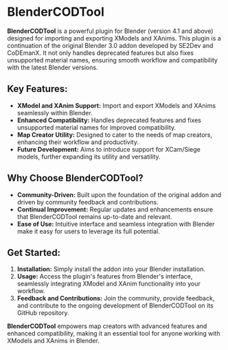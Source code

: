 # BlenderCODTool

**BlenderCODTool** is a powerful plugin for Blender (version 4.1 and above) designed for importing and exporting XModels and XAnims. This plugin is a continuation of the original Blender 3.0 addon developed by SE2Dev and CoDEmanX. It not only handles deprecated features but also fixes unsupported material names, ensuring smooth workflow and compatibility with the latest Blender versions.

## Key Features:

- **XModel and XAnim Support:** Import and export XModels and XAnims seamlessly within Blender.
- **Enhanced Compatibility:** Handles deprecated features and fixes unsupported material names for improved compatibility.
- **Map Creator Utility:** Designed to cater to the needs of map creators, enhancing their workflow and productivity.
- **Future Development:** Aims to introduce support for XCam/Siege models, further expanding its utility and versatility.

## Why Choose BlenderCODTool?

- **Community-Driven:** Built upon the foundation of the original addon and driven by community feedback and contributions.
- **Continual Improvement:** Regular updates and enhancements ensure that BlenderCODTool remains up-to-date and relevant.
- **Ease of Use:** Intuitive interface and seamless integration with Blender make it easy for users to leverage its full potential.

## Get Started:

1. **Installation:** Simply install the addon into your Blender installation.
2. **Usage:** Access the plugin's features from Blender's interface, seamlessly integrating XModel and XAnim functionality into your workflow.
3. **Feedback and Contributions:** Join the community, provide feedback, and contribute to the ongoing development of BlenderCODTool on its GitHub repository.

**BlenderCODTool** empowers map creators with advanced features and enhanced compatibility, making it an essential tool for anyone working with XModels and XAnims in Blender.
